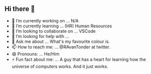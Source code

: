 ## Hi there 👋

<!--
**RAvanTonder/RAvanTonder** is a ✨ _special_ ✨ repository because its `README.md` (this file) appears on your GitHub profile.

Here are some ideas to get you started:
-->
- 🔭 I’m currently working on ... N/A
- 🌱 I’m currently learning ... (HR) Human Resources
- 👯 I’m looking to collaborate on ... VSCode
- 🤔 I’m looking for help with ... 
- 💬 Ask me about ... What's my favourite colour is.
- 📫 How to reach me: ... @RAvanTonder at twitter.
- 😄 Pronouns: ... He/Him
- ⚡ Fun fact about me: ... A guy that has a heart for learning how the universe of computers works. And it just works.
